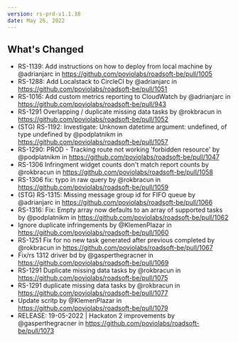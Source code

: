 ```yaml
---
version: rs-prd-v1.1.38
date: May 26, 2022
---
```


## What's Changed
* RS-1139: Add instructions on how to deploy from local machine by @adrianjarc in https://github.com/poviolabs/roadsoft-be/pull/1005
* RS-1288: Add Localstack to CircleCI by @adrianjarc in https://github.com/poviolabs/roadsoft-be/pull/1051
* RS-1016: Add custom metrics reporting to CloudWatch by @adrianjarc in https://github.com/poviolabs/roadsoft-be/pull/943
* RS-1291 Overlapping / duplicate missing data tasks by @rokbracun in https://github.com/poviolabs/roadsoft-be/pull/1052
* (STG) RS-1192: Investigate: Unknown datetime argument: undefined, of type undefined by @podplatnikm in https://github.com/poviolabs/roadsoft-be/pull/1057
* RS-1290: PROD - Tracking route not working 'forbidden resource' by @podplatnikm in https://github.com/poviolabs/roadsoft-be/pull/1047
* RS-1306 Infringment widget counts don't match report counts by @rokbracun in https://github.com/poviolabs/roadsoft-be/pull/1058
* RS-1306 fix: typo in raw query by @rokbracun in https://github.com/poviolabs/roadsoft-be/pull/1059
* (STG) RS-1315: Missing message group id for FIFO queue by @adrianjarc in https://github.com/poviolabs/roadsoft-be/pull/1066
* RS-1316: Fix: Empty array now defaults to an array of supported tasks by @podplatnikm in https://github.com/poviolabs/roadsoft-be/pull/1062
* Ignore duplicate infringements by @KlemenPlazar in https://github.com/poviolabs/roadsoft-be/pull/1060
* RS-1251 Fix for no new task generated after previous completed by @rokbracun in https://github.com/poviolabs/roadsoft-be/pull/1067
* Fix/rs 1312 driver bd by @gasperthegracner in https://github.com/poviolabs/roadsoft-be/pull/1069
* RS-1291 Duplicate missing data tasks by @rokbracun in https://github.com/poviolabs/roadsoft-be/pull/1075
* RS-1291 duplicate missing data tasks by @rokbracun in https://github.com/poviolabs/roadsoft-be/pull/1077
* Update scritp by @KlemenPlazar in https://github.com/poviolabs/roadsoft-be/pull/1079
* RELEASE: 19-05-2022 | Hackaton 2 improvements by @gasperthegracner in https://github.com/poviolabs/roadsoft-be/pull/1073